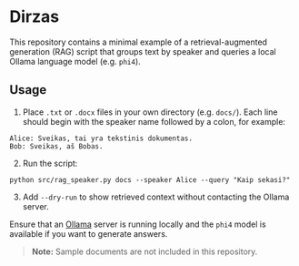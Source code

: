 # Dirzas

This repository contains a minimal example of a retrieval-augmented generation (RAG) script that groups text by speaker and queries a local Ollama language model (e.g. `phi4`).

## Usage

1. Place `.txt` or `.docx` files in your own directory (e.g. `docs/`). Each line should begin with the speaker name followed by a colon, for example:
```
Alice: Sveikas, tai yra tekstinis dokumentas.
Bob: Sveikas, aš Bobas.
```
2. Run the script:
```
python src/rag_speaker.py docs --speaker Alice --query "Kaip sekasi?"
```
3. Add `--dry-run` to show retrieved context without contacting the Ollama server.

Ensure that an [Ollama](https://ollama.com/) server is running locally and the `phi4` model is available if you want to generate answers.

> **Note:** Sample documents are not included in this repository.

